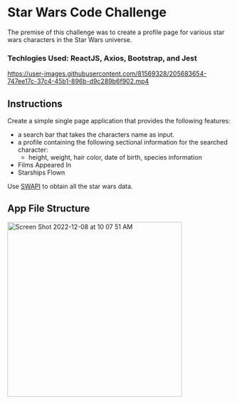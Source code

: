 # Star Wars Code Challenge 
The premise of this challenge was to create a profile page for various star wars characters in the Star Wars universe.

### Techlogies Used: ReactJS, Axios, Bootstrap, and Jest

https://user-images.githubusercontent.com/81569328/205683654-747ee17c-37c4-45b1-896b-d9c289b6f902.mp4

## Instructions 
Create a simple single page application that provides the following features:
- a search bar that takes the characters name as input.
- a profile containing the following sectional information for the searched character:
  - height, weight, hair color, date of birth, species information
- Films Appeared In
- Starships Flown

Use [SWAPI](https://swapi.py4e.com/) to obtain all the star wars data.

## App File Structure
<img width="392" alt="Screen Shot 2022-12-08 at 10 07 51 AM" src="https://user-images.githubusercontent.com/81569328/206498904-08ac088d-8c5f-4468-8dde-f4917337a3ae.png">
